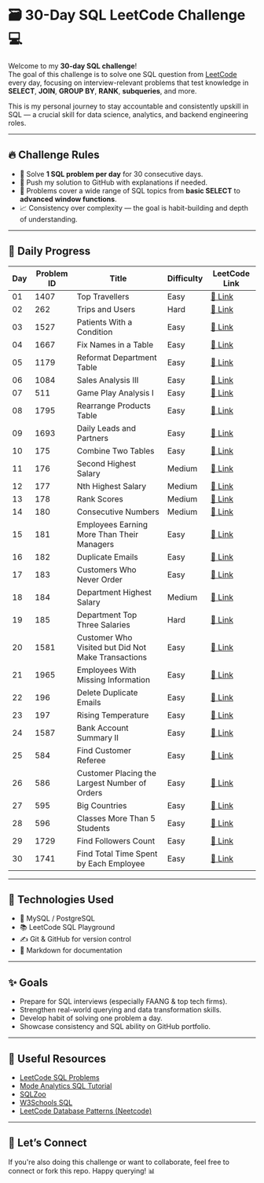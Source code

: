 # 🗃️ 30-Day SQL LeetCode Challenge 💻

Welcome to my **30-day SQL challenge**!   
The goal of this challenge is to solve one SQL question from [LeetCode](https://leetcode.com/problemset/database/) every day, focusing on interview-relevant problems that test knowledge in **SELECT**, **JOIN**, **GROUP BY**, **RANK**, **subqueries**, and more.

This is my personal journey to stay accountable and consistently upskill in SQL — a crucial skill for data science, analytics, and backend engineering roles.

---

## 🔥 Challenge Rules

- 🧠 Solve **1 SQL problem per day** for 30 consecutive days.
- 💬 Push my solution to GitHub with explanations if needed.
- 📌 Problems cover a wide range of SQL topics from **basic SELECT** to **advanced window functions**.
- 📈 Consistency over complexity — the goal is habit-building and depth of understanding.

---
## 📅 Daily Progress

| Day | Problem ID | Title                                              | Difficulty | LeetCode Link                                                                 |
|-----|------------|----------------------------------------------------|------------|-------------------------------------------------------------------------------|
| 01  | 1407       | Top Travellers                                     | Easy       | [🔗 Link](https://leetcode.com/problems/top-travellers/)                      |
| 02  | 262        | Trips and Users                                    | Hard       | [🔗 Link](https://leetcode.com/problems/trips-and-users/)                     |
| 03  | 1527       | Patients With a Condition                          | Easy       | [🔗 Link](https://leetcode.com/problems/patients-with-a-condition/)           |
| 04  | 1667       | Fix Names in a Table                               | Easy       | [🔗 Link](https://leetcode.com/problems/fix-names-in-a-table/)                |
| 05  | 1179       | Reformat Department Table                          | Easy       | [🔗 Link](https://leetcode.com/problems/reformat-department-table/)           |
| 06  | 1084       | Sales Analysis III                                 | Easy       | [🔗 Link](https://leetcode.com/problems/sales-analysis-iii/)                  |
| 07  | 511        | Game Play Analysis I                               | Easy       | [🔗 Link](https://leetcode.com/problems/game-play-analysis-i/)                |
| 08  | 1795       | Rearrange Products Table                           | Easy       | [🔗 Link](https://leetcode.com/problems/rearrange-products-table/)            |
| 09  | 1693       | Daily Leads and Partners                           | Easy       | [🔗 Link](https://leetcode.com/problems/daily-leads-and-partners/)            |
| 10  | 175        | Combine Two Tables                                 | Easy       | [🔗 Link](https://leetcode.com/problems/combine-two-tables/)                  |
| 11  | 176        | Second Highest Salary                              | Medium     | [🔗 Link](https://leetcode.com/problems/second-highest-salary/)               |
| 12  | 177        | Nth Highest Salary                                 | Medium     | [🔗 Link](https://leetcode.com/problems/nth-highest-salary/)                  |
| 13  | 178        | Rank Scores                                        | Medium     | [🔗 Link](https://leetcode.com/problems/rank-scores/)                         |
| 14  | 180        | Consecutive Numbers                                | Medium     | [🔗 Link](https://leetcode.com/problems/consecutive-numbers/)                 |
| 15  | 181        | Employees Earning More Than Their Managers         | Easy       | [🔗 Link](https://leetcode.com/problems/employees-earning-more-than-their-managers/) |
| 16  | 182        | Duplicate Emails                                   | Easy       | [🔗 Link](https://leetcode.com/problems/duplicate-emails/)                    |
| 17  | 183        | Customers Who Never Order                          | Easy       | [🔗 Link](https://leetcode.com/problems/customers-who-never-order/)           |
| 18  | 184        | Department Highest Salary                          | Medium     | [🔗 Link](https://leetcode.com/problems/department-highest-salary/)           |
| 19  | 185        | Department Top Three Salaries                      | Hard       | [🔗 Link](https://leetcode.com/problems/department-top-three-salaries/)       |
| 20  | 1581       | Customer Who Visited but Did Not Make Transactions | Easy       | [🔗 Link](https://leetcode.com/problems/customer-who-visited-but-did-not-make-any-transactions/) |
| 21  | 1965       | Employees With Missing Information                 | Easy       | [🔗 Link](https://leetcode.com/problems/employees-with-missing-information/)  |
| 22  | 196        | Delete Duplicate Emails                            | Easy       | [🔗 Link](https://leetcode.com/problems/delete-duplicate-emails/)             |
| 23  | 197        | Rising Temperature                                 | Easy       | [🔗 Link](https://leetcode.com/problems/rising-temperature/)                  |
| 24  | 1587       | Bank Account Summary II                            | Easy       | [🔗 Link](https://leetcode.com/problems/bank-account-summary-ii/)             |
| 25  | 584        | Find Customer Referee                              | Easy       | [🔗 Link](https://leetcode.com/problems/find-customer-referee/)               |
| 26  | 586        | Customer Placing the Largest Number of Orders      | Easy       | [🔗 Link](https://leetcode.com/problems/customer-placing-the-largest-number-of-orders/) |
| 27  | 595        | Big Countries                                      | Easy       | [🔗 Link](https://leetcode.com/problems/big-countries/)                       |
| 28  | 596        | Classes More Than 5 Students                       | Easy       | [🔗 Link](https://leetcode.com/problems/classes-more-than-5-students/)        |
| 29  | 1729       | Find Followers Count                               | Easy       | [🔗 Link](https://leetcode.com/problems/find-followers-count/)                |
| 30  | 1741       | Find Total Time Spent by Each Employee             | Easy       | [🔗 Link](https://leetcode.com/problems/find-total-time-spent-by-each-employee/) |


---

## 🧰 Technologies Used

- 🐘 MySQL / PostgreSQL
- 📚 LeetCode SQL Playground
- ✍️ Git & GitHub for version control
- 💬 Markdown for documentation

---

## ✨ Goals

- Prepare for SQL interviews (especially FAANG & top tech firms).
- Strengthen real-world querying and data transformation skills.
- Develop habit of solving one problem a day.
- Showcase consistency and SQL ability on GitHub portfolio.

---

## 📎 Useful Resources

- [LeetCode SQL Problems](https://leetcode.com/problemset/database/)
- [Mode Analytics SQL Tutorial](https://mode.com/sql-tutorial/)
- [SQLZoo](https://sqlzoo.net/)
- [W3Schools SQL](https://www.w3schools.com/sql/)
- [LeetCode Database Patterns (Neetcode)](https://neetcode.io/)

---

## 🙌 Let’s Connect

If you're also doing this challenge or want to collaborate, feel free to connect or fork this repo. Happy querying! 📊  
